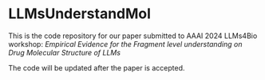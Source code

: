 # LLMsUnderstandMol
This is the code repository for our paper submitted to AAAI 2024 LLMs4Bio workshop: _Empirical Evidence for the Fragment level understanding on Drug Molecular Structure of LLMs_

The code will be updated after the paper is accepted.
